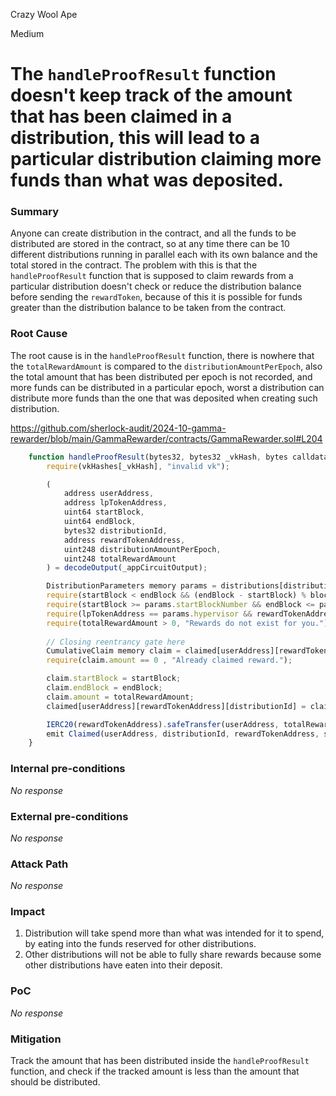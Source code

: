 Crazy Wool Ape

Medium

# The `handleProofResult` function doesn't keep track of the amount that has been claimed in a distribution, this will lead to a particular distribution claiming more funds than what was deposited.

### Summary

Anyone can create distribution in the contract, and all the funds to be distributed are stored in the contract, so at any time there can be 10 different distributions running in parallel each with its own balance and the total stored in the contract. The problem with this is that the `handleProofResult` function that is supposed to claim rewards from a particular distribution doesn't check or reduce the distribution balance before sending the `rewardToken`, because of this it is possible for funds greater than the distribution balance to be taken from the contract.

### Root Cause

The root cause is in the `handleProofResult` function, there is nowhere that the `totalRewardAmount` is compared to the `distributionAmountPerEpoch`, also the total amount that has been distributed per epoch is not recorded, and more funds can be distributed in a particular epoch, worst a distribution can distribute more funds than the one that was deposited when creating such distribution.

https://github.com/sherlock-audit/2024-10-gamma-rewarder/blob/main/GammaRewarder/contracts/GammaRewarder.sol#L204

```js
    function handleProofResult(bytes32, bytes32 _vkHash, bytes calldata _appCircuitOutput) internal override {
        require(vkHashes[_vkHash], "invalid vk");

        (
            address userAddress,
            address lpTokenAddress,
            uint64 startBlock,
            uint64 endBlock,
            bytes32 distributionId,
            address rewardTokenAddress,
            uint248 distributionAmountPerEpoch,
            uint248 totalRewardAmount
        ) = decodeOutput(_appCircuitOutput);

        DistributionParameters memory params = distributions[distributionId];
        require(startBlock < endBlock && (endBlock - startBlock) % blocksPerEpoch == 0, "Claim period must be valid");
        require(startBlock >= params.startBlockNumber && endBlock <= params.endBlockNumber, "Claim range has to include distribution range.");
        require(lpTokenAddress == params.hypervisor && rewardTokenAddress == params.rewardToken && distributionAmountPerEpoch == params.distributionAmountPerEpoch, "Distribution params must match");
        require(totalRewardAmount > 0, "Rewards do not exist for you.");
        
        // Closing reentrancy gate here
        CumulativeClaim memory claim = claimed[userAddress][rewardTokenAddress][distributionId];
        require(claim.amount == 0 , "Already claimed reward.");

        claim.startBlock = startBlock;
        claim.endBlock = endBlock;
        claim.amount = totalRewardAmount;
        claimed[userAddress][rewardTokenAddress][distributionId] = claim;

        IERC20(rewardTokenAddress).safeTransfer(userAddress, totalRewardAmount);
        emit Claimed(userAddress, distributionId, rewardTokenAddress, startBlock, endBlock, totalRewardAmount);
    }

```

### Internal pre-conditions

_No response_

### External pre-conditions

_No response_

### Attack Path

_No response_

### Impact

1. Distribution will take spend more than what was intended for it to spend, by eating into the funds reserved for other distributions.
2. Other distributions will not be able to fully share rewards because some other distributions have eaten into their deposit.

### PoC

_No response_

### Mitigation

Track the amount that has been distributed inside the `handleProofResult` function, and check if the tracked amount is less than the amount that should be distributed.
